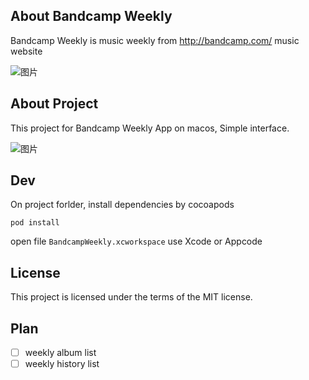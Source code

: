 
## About Bandcamp Weekly

Bandcamp Weekly  is music weekly from http://bandcamp.com/ music website

![图片](https://dn-coding-net-production-pp.qbox.me/34fac5a6-173b-496e-839b-b6f9a1427b9e.png)



## About Project

This project for Bandcamp Weekly App on macos, Simple interface.

![图片](https://dn-coding-net-production-pp.qbox.me/e1c28292-f32b-418a-9407-019fc431e67b.png)

## Dev

On project forlder, install dependencies by cocoapods

```
pod install
```

open file `BandcampWeekly.xcworkspace` use Xcode or Appcode

## License
This project is licensed under the terms of the MIT license.

## Plan
- [ ] weekly album list
- [ ] weekly history list
